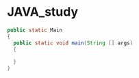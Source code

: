 # JAVA_study

```JAVA
public static Main
{
  public static void main(String [] args)
  {
  
  }
}
```
